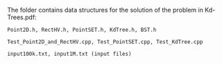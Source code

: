 The folder contains data structures for the solution of the problem in Kd-Trees.pdf:

    Point2D.h, RectHV.h, PointSET.h, KdTree.h, BST.h
    
    Test_Point2D_and_RectHV.cpp, Test_PointSET.cpp, Test_KdTree.cpp
    
    input100k.txt, input1M.txt (input files)
    
